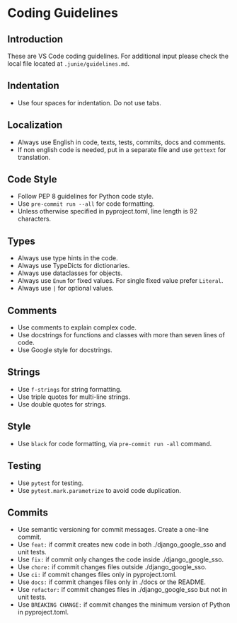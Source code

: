 # Coding Guidelines
## Introduction
These are VS Code coding guidelines. For additional input please check the local file located at `.junie/guidelines.md`.

## Indentation
- Use four spaces for indentation. Do not use tabs.

## Localization
- Always use English in code, texts, tests, commits, docs and comments.
- If non english code is needed, put in a separate file and use `gettext` for translation.

## Code Style
- Follow PEP 8 guidelines for Python code style.
- Use `pre-commit run --all` for code formatting.
- Unless otherwise specified in pyproject.toml, line length is 92 characters.

## Types
- Always use type hints in the code.
- Always use TypeDicts for dictionaries.
- Always use dataclasses for objects.
- Always use `Enum` for fixed values. For single fixed value prefer `Literal`.
- Always use `|` for optional values.

## Comments
- Use comments to explain complex code.
- Use docstrings for functions and classes with more than seven lines of code.
- Use Google style for docstrings.

## Strings
- Use `f-strings` for string formatting.
- Use triple quotes for multi-line strings.
- Use double quotes for strings.

## Style
- Use `black` for code formatting, via `pre-commit run -all` command.

## Testing
- Use `pytest` for testing.
- Use `pytest.mark.parametrize` to avoid code duplication.

## Commits
- Use semantic versioning for commit messages. Create a one-line commit.
- Use `feat:` if commit creates new code in both ./django_google_sso and unit tests.
- Use `fix:` if commit only changes the code inside ./django_google_sso.
- Use `chore:` if commit changes files outside ./django_google_sso.
- Use `ci:` if commit changes files only in pyproject.toml.
- Use `docs:` if commit changes files only in ./docs or the README.
- Use `refactor:` if commit changes files in ./django_google_sso but not in unit tests.
- Use `BREAKING CHANGE:` if commit changes the minimum version of Python in pyproject.toml.
